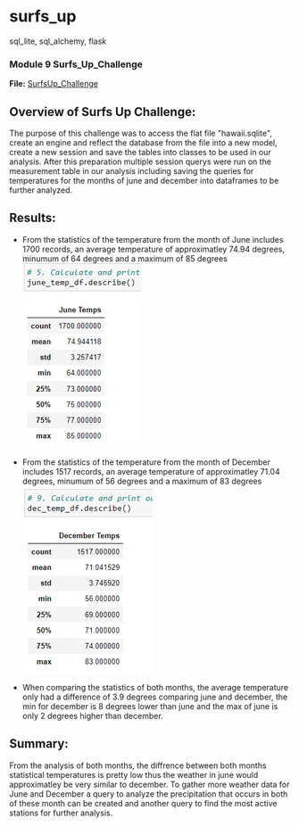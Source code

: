 # surfs_up
 sql_lite, sql_alchemy, flask

### Module 9 Surfs_Up_Challenge
**File:** [SurfsUp_Challenge](/SurfsUp_Challenge.ipynb)

## Overview of Surfs Up Challenge:
The purpose of this challenge was to access the flat file "hawaii.sqlite", create an engine and reflect the database from the file into a new model, create a new session and save the tables into classes to be used in our analysis. After this preparation multiple session querys were run on the measurement table in our analysis including saving the queries for temperatures for the months of june and december into dataframes to be further analyzed.

## Results:
- From the statistics of the temperature from the month of June includes 1700 records, an average temperature of approximatley 74.94 degrees, minumum of 64 degrees and a maximum of 85 degrees
![June dataframe statistics](resources/june_screenshot.PNG)

- From the statistics of the temperature from the month of December includes 1517 records, an average temperature of approximatley 71.04 degrees, minumum of 56 degrees and a maximum of 83 degrees
![December dataframe statistics](resources/december_screenshot.PNG)

- When comparing the statistics of both months, the average temperature only had a difference of 3.9 degrees comparing june and december, the min for december is 8 degrees lower than june and the max of june is only 2 degrees higher than december.

## Summary:
From the analysis of both months, the diffrence between both months statistical temperatures is pretty low thus the weather in june would approximatley be very similar to december.
To gather more weather data for June and December a query to analyze the precipitation that occurs in both of these month can be created and another query to find the most active stations for further analysis.
